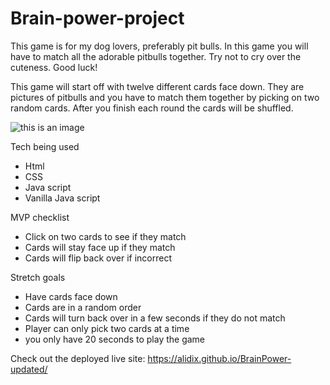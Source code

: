 # Brain-power-project


This game is for my dog lovers, preferably pit bulls. In this game you will have to match all the adorable pitbulls together. Try not to cry over the cuteness. Good luck!
 
 

This game will start off with twelve different cards face down. They are pictures of pitbulls and you have to match them together by picking on two random cards. After you finish each round the cards will be shuffled.

![this is an image](https://user-images.githubusercontent.com/118235952/205214857-93989dbe-a2b1-4dcc-bbd5-0804a2c9f44d.png)



Tech being used
* Html
* CSS
* Java script
* Vanilla Java script


MVP checklist
* Click on two cards to see if they match 
* Cards will stay face up if they match 
* Cards will flip back over if incorrect

Stretch goals
* Have cards face down
* Cards are in a random order 
* Cards will turn back over in a few seconds if they do not match 
* Player can only pick two cards at a time
* you only have 20 seconds to play the game

Check out the deployed live site: 
https://alidix.github.io/BrainPower-updated/
